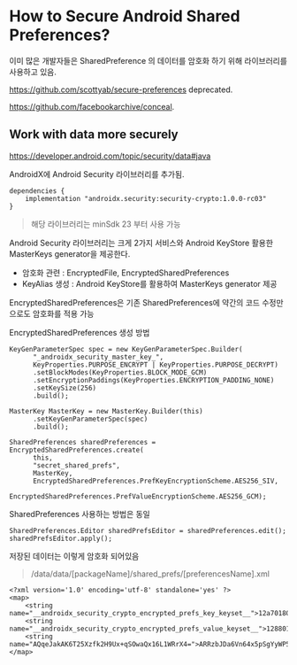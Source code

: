 
# How to Secure Android Shared Preferences?

이미 많은 개발자들은 SharedPreference 의 데이터를 암호화 하기 위해 라이브러리를 사용하고 있음. 

https://github.com/scottyab/secure-preferences deprecated.  

https://github.com/facebookarchive/conceal.  
  
## Work with data more securely
https://developer.android.com/topic/security/data#java
  
AndroidX에 Android Security 라이브러리를 추가됨. 
```
dependencies { 
	implementation "androidx.security:security-crypto:1.0.0-rc03"
}
```
> 해당 라이브러리는 minSdk 23 부터 사용 가능


Android Security 라이브러리는 크게 2가지 서비스와 Android KeyStore 활용한 MasterKeys generator을 제공한다.  

-   암호화 관련 : EncryptedFile, EncryptedSharedPreferences
-   KeyAlias 생성 : Android KeyStore를 활용하여 MasterKeys generator 제공


EncryptedSharedPreferences은 기존 SharedPreferences에 약간의 코드 수정만으로도 암호화를 적용 가능  
  
EncryptedSharedPreferences 생성 방법
```
KeyGenParameterSpec spec = new KeyGenParameterSpec.Builder(  
      "_androidx_security_master_key_",  
      KeyProperties.PURPOSE_ENCRYPT | KeyProperties.PURPOSE_DECRYPT)  
      .setBlockModes(KeyProperties.BLOCK_MODE_GCM)  
      .setEncryptionPaddings(KeyProperties.ENCRYPTION_PADDING_NONE)  
      .setKeySize(256)  
      .build();  
  
MasterKey MasterKey = new MasterKey.Builder(this)  
      .setKeyGenParameterSpec(spec)  
      .build();  
  
SharedPreferences sharedPreferences = EncryptedSharedPreferences.create(  
      this,  
      "secret_shared_prefs",  
      MasterKey,  
      EncryptedSharedPreferences.PrefKeyEncryptionScheme.AES256_SIV,  
      EncryptedSharedPreferences.PrefValueEncryptionScheme.AES256_GCM);
```
 
SharedPreferences 사용하는 방법은 동일
```
SharedPreferences.Editor sharedPrefsEditor = sharedPreferences.edit();  
sharedPrefsEditor.apply();
```

저장된 데이터는 이렇게 암호화 되어있음
> /data/data/[packageName]/shared_prefs/[preferencesName].xml

```
<?xml version='1.0' encoding='utf-8' standalone='yes' ?>  
<map>  
    <string name="__androidx_security_crypto_encrypted_prefs_key_keyset__">12a70180ea09a6c7b404657423bcd19326b0b75d5f7087f8398c670eb82381b52ab13263289c5b7defb6fbd6b04088616bd2a74374c5d1c3bd959d1fee690c525a78b6dbcefd0e538b7d3491a506eac55fab99415a0cb0e9de7cbc41e79c9e6901d8016d06695d4eeb08bd98827d062f43cb1ca0a1fbcd87b4317655311c053dd955d3aa00cadd7c66b2e540be0022684b73c563bcbb3ca010141e40c4cb326f5aafe6f3b87c71561ade1a4208a9cbf854123b0a30747970652e676f6f676c65617069732e636f6d2f676f6f676c652e63727970746f2e74696e6b2e4165735369764b6579100118a9cbf8542001</string>  
    <string name="__androidx_security_crypto_encrypted_prefs_value_keyset__">1288011cc9d76e6eaf16d5b7f66640575684254c26cfe111f4a5d33bb320411974ac32600104cf6de82b196a4e19294f69a2fbbc05b991fac2584dc3dd102210261f885b521c80ed48bc3f64ae1f9088d92429e548ae3fe6bad8b601004a853e9df470bfc54a707614301cdc6fba35806ca61d951b2a080c1456871c189eb7b0e2c488cac918c42c0e231a1a440890d9cda301123c0a30747970652e676f6f676c65617069732e636f6d2f676f6f676c652e63727970746f2e74696e6b2e41657347636d4b657910011890d9cda3012001</string>  
    <string name="AQqeJakAK6T25Xzfk2H9Ux+qSOwaQx16L1WRrX4=">ARRzbJDa6Vn64x5pSgYyWP5ZjEgtEEvCtNWy1noBReNBBP1TvJybGq+dU8UPxTGvbAcb</string>  
</map>
```
<!--stackedit_data:
eyJoaXN0b3J5IjpbMTczNzkwMTA3NSwtMjM1OTU3MzksLTE2MD
c4MDkxNjRdfQ==
-->